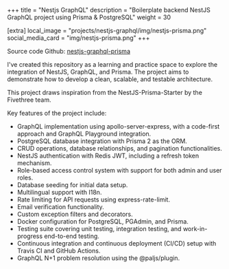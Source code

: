+++
title = "Nestjs GraphQL"
description = "Boilerplate backend NestJS GraphQL project using Prisma & PostgreSQL"
weight = 30

[extra]
local_image = "projects/nestjs-graphql/img/nestjs-prisma.png"
social_media_card = "img/nestjs-prisma.png"
+++

Source code Github: [nestjs-graphql-prisma](https://github.com/tduyng/nestjs-graphql-prisma)

I've created this repository as a learning and practice space to explore the integration of NestJS, GraphQL, and Prisma. The project aims to demonstrate how to develop a clean, scalable, and testable architecture.

This project draws inspiration from the NestJS-Prisma-Starter by the Fivethree team.

Key features of the project include:

- GraphQL implementation using apollo-server-express, with a code-first approach and GraphQL Playground integration.
- PostgreSQL database integration with Prisma 2 as the ORM.
- CRUD operations, database relationships, and pagination functionalities.
- NestJS authentication with Redis JWT, including a refresh token mechanism.
- Role-based access control system with support for both admin and user roles.
- Database seeding for initial data setup.
- Multilingual support with I18n.
- Rate limiting for API requests using express-rate-limit.
- Email verification functionality.
- Custom exception filters and decorators.
- Docker configuration for PostgreSQL, PGAdmin, and Prisma.
- Testing suite covering unit testing, integration testing, and work-in-progress end-to-end testing.
- Continuous integration and continuous deployment (CI/CD) setup with Travis CI and GitHub Actions.
- GraphQL N+1 problem resolution using the @paljs/plugin.
